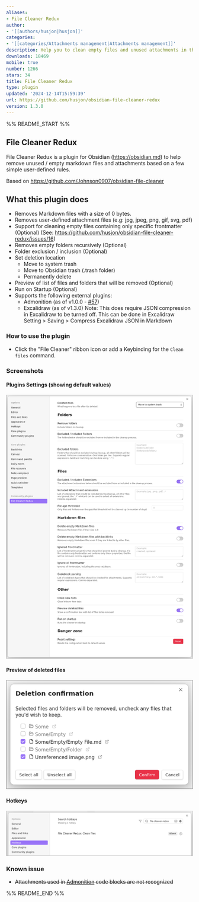 ```yaml
---
aliases:
- File Cleaner Redux
author:
- '[[authors/husjon|husjon]]'
categories:
- '[[categories/Attachments management|Attachments management]]'
description: Help you to clean empty files and unused attachments in the vault.
downloads: 18469
mobile: true
number: 1266
stars: 34
title: File Cleaner Redux
type: plugin
updated: '2024-12-14T15:59:39'
url: https://github.com/husjon/obsidian-file-cleaner-redux
version: 1.3.0
---
```


%% README_START %%

## File Cleaner Redux

File Cleaner Redux is a plugin for Obsidian (https://obsidian.md) to help remove unused / empty markdown files and attachments based on a few simple user-defined rules.

Based on https://github.com/Johnson0907/obsidian-file-cleaner

## What this plugin does

- Removes Markdown files with a size of 0 bytes.
- Removes user-defined attachment files (e.g: jpg, jpeg, png, gif, svg, pdf)
- Support for cleaning empty files containing only specific frontmatter (Optional) (See: https://github.com/husjon/obsidian-file-cleaner-redux/issues/16)
- Removes empty folders recursively (Optional)
- Folder exclusion / inclusion (Optional)
- Set deletion location
  - Move to system trash
  - Move to Obsidian trash (.trash folder)
  - Permanently delete
- Preview of list of files and folders that will be removed (Optional)
- Run on Startup (Optional)
- Supports the following external plugins:
  - Admonition (as of v1.0.0 - [#57](https://github.com/husjon/obsidian-file-cleaner-redux/pull/57))
  - Excalidraw (as of v1.3.0)
    Note: This does require JSON compression in Excalidraw to be turned off.
    This can be done in Excalidraw Setting > Saving > Compress Excalidraw JSON in Markdown

### How to use the plugin

- Click the "File Cleaner" ribbon icon or add a Keybinding for the `Clean files` command.

### Screenshots

#### Plugins Settings (showing default values)

![Options](https://raw.githubusercontent.com/husjon/obsidian-file-cleaner-redux/HEAD/images/Options.png)

#### Preview of deleted files

![Preview deleted files confirmation](https://raw.githubusercontent.com/husjon/obsidian-file-cleaner-redux/HEAD/images/PreviewDeletedFiles.png)

#### Hotkeys

![Hotkeys](https://raw.githubusercontent.com/husjon/obsidian-file-cleaner-redux/HEAD/images/Hotkeys.png)

### Known issue

- ~~Attachments used in [Admonition](https://github.com/valentine195/obsidian-admonition) code blocks are not recognized~~


%% README_END %%